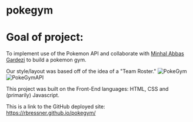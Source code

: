 # pokegym

# Goal of project:
To implement use of the Pokemon API and collaborate with [Minhal Abbas Gardezi](https://github.com/mag166) to build a pokemon gym. 

Our style/layout was based off of the idea of a "Team Roster."
![PokeGym](https://i.imgur.com/1drFAeC.png)
![PokeGymAPI](https://i.imgur.com/0ggUPFz.png)

This project was built on the Front-End languages: HTML, CSS and (primarily) Javascript.


This is a link to the GitHub deployed site: https://rbressner.github.io/pokegym/
